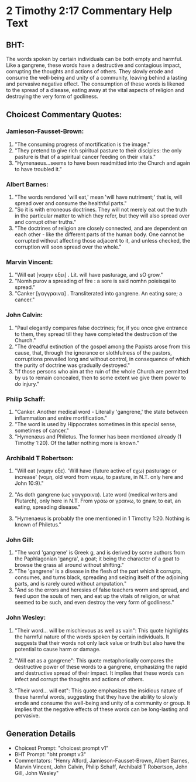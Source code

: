 # 2 Timothy 2:17 Commentary Help Text

## BHT:
The words spoken by certain individuals can be both empty and harmful. Like a gangrene, these words have a destructive and contagious impact, corrupting the thoughts and actions of others. They slowly erode and consume the well-being and unity of a community, leaving behind a lasting and pervasive negative effect. The consumption of these words is likened to the spread of a disease, eating away at the vital aspects of religion and destroying the very form of godliness.

## Choicest Commentary Quotes:
### Jamieson-Fausset-Brown:
1. "The consuming progress of mortification is the image."
2. "They pretend to give rich spiritual pasture to their disciples: the only pasture is that of a spiritual cancer feeding on their vitals."
3. "Hymenaeus...seems to have been readmitted into the Church and again to have troubled it."

### Albert Barnes:
1. "The words rendered 'will eat,' mean 'will have nutriment;' that is, will spread over and consume the healthful parts."
2. "So it is with erroneous doctrines. They will not merely eat out the truth in the particular matter to which they refer, but they will also spread over and corrupt other truths."
3. "The doctrines of religion are closely connected, and are dependent on each other - like the different parts of the human body. One cannot be corrupted without affecting those adjacent to it, and unless checked, the corruption will soon spread over the whole."

### Marvin Vincent:
1. "Will eat [νομην εξει] . Lit. will have pasturage, and sO grow."
2. "Nomh purov a spreading of fire : a sore is said nomhn poieisqai to spread."
3. "Canker [γαγγραινα] . Transliterated into gangrene. An eating sore; a cancer."

### John Calvin:
1. "Paul elegantly compares false doctrines; for, if you once give entrance to them, they spread till they have completed the destruction of the Church."
2. "The dreadful extinction of the gospel among the Papists arose from this cause, that, through the ignorance or slothfulness of the pastors, corruptions prevailed long and without control, in consequence of which the purity of doctrine was gradually destroyed."
3. "If those persons who aim at the ruin of the whole Church are permitted by us to remain concealed, then to some extent we give them power to do injury."

### Philip Schaff:
1. "Canker. Another medical word - Literally 'gangrene,' the state between inflammation and entire mortification." 
2. "The word is used by Hippocrates sometimes in this special sense, sometimes of cancer." 
3. "Hymenæus and Philetus. The former has been mentioned already (1 Timothy 1:20). Of the latter nothing more is known."

### Archibald T Robertson:
1. "Will eat (νομην εξε). 'Will have (future active of εχω) pasturage or increase' (νομη, old word from νεμω, to pasture, in N.T. only here and John 10:9)." 

2. "As doth gangrene (ως γαγγραινα). Late word (medical writers and Plutarch), only here in N.T. From γραω or γραινω, to gnaw, to eat, an eating, spreading disease." 

3. "Hymenaeus is probably the one mentioned in 1 Timothy 1:20. Nothing is known of Philetus."

### John Gill:
1. "The word 'gangrene' is Greek g, and is derived by some authors from the Paphlagonian 'gangra', a goat; it being the character of a goat to browse the grass all around without shifting."
2. "The 'gangrene' is a disease in the flesh of the part which it corrupts, consumes, and turns black, spreading and seizing itself of the adjoining parts, and is rarely cured without amputation."
3. "And so the errors and heresies of false teachers worm and spread, and feed upon the souls of men, and eat up the vitals of religion, or what seemed to be such, and even destroy the very form of godliness."

### John Wesley:
1. "Their word... will be mischievous as well as vain": This quote highlights the harmful nature of the words spoken by certain individuals. It suggests that their words not only lack value or truth but also have the potential to cause harm or damage.

2. "Will eat as a gangrene": This quote metaphorically compares the destructive power of these words to a gangrene, emphasizing the rapid and destructive spread of their impact. It implies that these words can infect and corrupt the thoughts and actions of others.

3. "Their word... will eat": This quote emphasizes the insidious nature of these harmful words, suggesting that they have the ability to slowly erode and consume the well-being and unity of a community or group. It implies that the negative effects of these words can be long-lasting and pervasive.


## Generation Details
- Choicest Prompt: "choicest prompt v1"
- BHT Prompt: "bht prompt v3"
- Commentators: "Henry Alford, Jamieson-Fausset-Brown, Albert Barnes, Marvin Vincent, John Calvin, Philip Schaff, Archibald T Robertson, John Gill, John Wesley"
